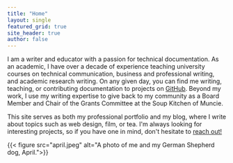 ```yaml
---
title: "Home"
layout: single
featured_grid: true
site_header: true
author: false
---
```

I am a writer and educator with a passion for technical documentation. As an academic, I have over a decade of experience teaching university courses on technical communication, business and professional writing, and academic research writing. On any given day, you can find me writing, teaching, or contributing documentation to projects on [GitHub]([link](https://github.com/rickwysocki)). Beyond my work, I use my writing expertise to give back to my community as a Board Member and Chair of the Grants Committee at the Soup Kitchen of Muncie.

This site serves as both my professional portfolio and my blog, where I write about topics such as web design, film, or tea. I'm always looking for interesting projects, so if you have one in mind, don't hesitate to [reach out!](mailto:rlwysockijr@gmail.com)

{{< figure src="april.jpeg"  alt="A photo of me and my German Shepherd dog, April.">}}
